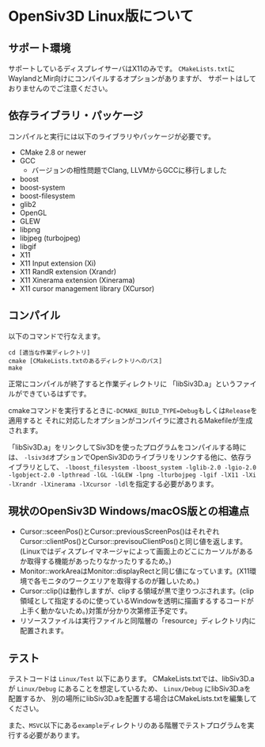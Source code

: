 # OpenSiv3D Linux版について

## サポート環境
サポートしているディスプレイサーバはX11のみです。
`CMakeLists.txt`にWaylandとMir向けにコンパイルするオプションがありますが、
サポートはしておりませんのでご注意ください。

## 依存ライブラリ・パッケージ
コンパイルと実行には以下のライブラリやパッケージが必要です。
- CMake 2.8 or newer
- GCC
  - バージョンの相性問題でClang, LLVMからGCCに移行しました
- boost
- boost-system
- boost-filesystem
- glib2
- OpenGL
- GLEW
- libpng
- libjpeg (turbojpeg)
- libgif
- X11
- X11 Input extension (Xi)
- X11 RandR extension (Xrandr)
- X11 Xinerama extension (Xinerama)
- X11 cursor management library (XCursor)


## コンパイル
以下のコマンドで行なえます。
```
cd [適当な作業ディレクトリ]
cmake [CMakeLists.txtのあるディレクトリへのパス]
make
```

正常にコンパイルが終了すると作業ディレクトリに
「libSiv3D.a」というファイルができているはずです。

cmakeコマンドを実行するときに`-DCMAKE_BUILD_TYPE=Debug`もしくは`Release`を適用すると
それに対応したオプションがコンパイラに渡されるMakefileが生成されます。

「libSiv3D.a」をリンクしてSiv3Dを使ったプログラムをコンパイルする時には、
`-lsiv3d`オプションでOpenSiv3Dのライブラリをリンクする他に、依存ライブラリとして、
`-lboost_filesystem -lboost_system -lglib-2.0 -lgio-2.0 -lgobject-2.0 -lpthread -lGL -lGLEW -lpng -lturbojpeg -lgif -lX11 -lXi -lXrandr -lXinerama -lXcursor -ldl`を指定する必要があります。

## 現状のOpenSiv3D Windows/macOS版との相違点
- Cursor::sceenPos()とCursor::previousScreenPos()はそれぞれCursor::clientPos()とCursor::previsouClientPos()と同じ値を返します。(Linuxではディスプレイマネージャによって画面上のどこにカーソルがあるか取得する機能があったりなかったりするため。)
- Monitor::workAreaはMonitor::displayRectと同じ値になっています。(X11環境で各モニタのワークエリアを取得するのが難しいため。)
- Cursor::clip()は動作しますが、clipする領域が黒で塗りつぶされます。(clip領域として指定するのに使っているWindowを透明に描画するするコードが上手く動かないため。)対策が分かり次第修正予定です。
- リソースファイルは実行ファイルと同階層の「resource」ディレクトリ内に配置されます。

## テスト
テストコードは `Linux/Test` 以下にあります。
CMakeLists.txtでは、libSiv3D.aが `Linux/Debug` にあることを想定しているため、
`Linux/Debug` にlibSiv3D.aを配置するか、
別の場所にlibSiv3D.aを配置する場合はCMakeLists.txtを編集してください。

また、`MSVC`以下にある`example`ディレクトリのある階層でテストプログラムを実行する必要があります。
